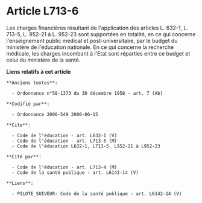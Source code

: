 # Article L713-6

Les charges financières résultant de l'application des articles L. 632-1, L. 713-5, L. 952-21 à L. 952-23 sont supportées en
totalité, en ce qui concerne l'enseignement public médical et post-universitaire, par le budget du ministère de l'éducation
nationale. En ce qui concerne la recherche médicale, les charges incombant à l'Etat sont réparties entre ce budget et celui
du ministère de la santé.

**Liens relatifs à cet article**

	**Anciens textes**:

	  - Ordonnance n°58-1373 du 30 décembre 1958 - art. 7 (Ab)

	**Codifié par**:

	  - Ordonnance 2000-549 2000-06-15

	**Cite**:

	  - Code de l'éducation - art. L632-1 (V)
	  - Code de l'éducation - art. L713-5 (M)
	  - Code de l'éducation L632-1, L713-5, L952-21 à L952-23

	**Cité par**:

	  - Code de l'éducation - art. L713-4 (M)
	  - Code de la santé publique - art. L6142-14 (V)

	**Liens**:

	  - PILOTE_SUIVEUR: Code de la santé publique - art. L6142-14 (V)
